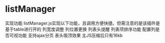 # listManager
实现功能
listManager.js实现以下功能，且调用方便快捷。但需注意的是该插件是基于table进行开的
列宽度调整
列位置更换
列表头提醒
列表项排序功能
配置列是否可视功能
支持ajax分页
表头吸顶效果
主JS压缩后只有16kb
